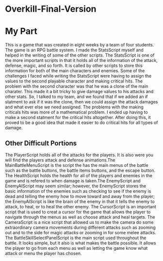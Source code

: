 # Overkill-Final-Version
<h1>My Part</h1>
  <p>This is a game that was created in eight weeks by a team of four students. The game is an RPG battle system. I made the StatsScript myself and helped in the writing of some of the other scripts. The StatsScript is one of the more important scripts in that it holds all of the information of the attack, defense, magic, and so forth. It is called by other scripts to store this information for both of the main characters and enemies. Some of the challenges I faced while writing the StatsScript were having to assign the values to the second playable character and making critical hits. The problem with the second character was that he was a clone of the main charater. This made it a bit tricky to give damage values to his attacks and other stats. So, I talked to my team, and we found that if we added an if statment to ask if it was the clone, then we could assign the attack damages and what ever else we need assigned. The problems with the making criticals hits was more of a mathematical problem. I ended up having to make a second statment for the critical hits altogether. After doing this, it proved to be a good idea that made it easier to do critical hits for all types of damage.</p> 
<h2>Other Difficult Portions</h2>
  <p>The PlayerScript holds all of the attacks for the players. It is also were you will find the players attack and defense animations.The MainBattleMenuScript is the script the has the main menus of the battle such as the battle buttons, the battle items buttons, and the escape button. The HealthScript holds the health for all of the players and enemies in the game and is refered to when damage is taken.The EnemyScript and EnemyAIScript may seem similar; however, the EnemyScript stores the basic information of the enemies such as checking to see if the enemy is dead and telling the enemy how to move toward and away from the player; the EnemyAIScript is like the brain of the enemy in that it tells the enemy to attack, to heal, or to heal the other enemy. The CursorScript is an important script that is used to creat a cursor for the game that allows the player to navigate through the menus as well as choose attack and heal targets. The CameraScript is a nice script that allowed us to make the camera do some extraordinary camera movements during different attacks such as zooming out and to the side for magic attacks or zooming in for some melee attacks. The BattleSkillSelectPanelScript is the main script used throughout the battle. It looks simple, but it also is what makes the battle possible. It allows the player to go from each menu as well as letting the game know what attack or menu the player has chosen.</p>
 
